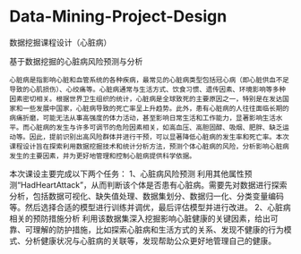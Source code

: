 # Data-Mining-Project-Design
数据挖掘课程设计（心脏病）

基于数据挖掘的心脏病风险预测与分析

    心脏病是指影响心脏和血管系统的各种疾病，最常见的心脏病类型包括冠心病（即心脏供血不足导致的心肌损伤）、心绞痛等。心脏病通常与生活方式、饮食习惯、遗传因素、环境影响等多种因素密切相关。根据世界卫生组织的统计，心脏病是全球致死的主要原因之一，特别是在发达国家和一些发展中国家，心脏病导致的死亡率呈上升趋势。此外，患有心脏病的人往往面临长期的病痛折磨，可能无法从事高强度的体力活动，甚至影响日常生活和工作能力，显著影响生活水平。而心脏病的发生与许多可调节的危险因素相关，如高血压、高胆固醇、吸烟、肥胖、缺乏运动等。因此，提前识别出高风险群体并进行干预，可以显著降低心脏病的发生率和死亡率。本次课程设计旨在探索利用数据挖掘技术和统计分析方法，预测个体心脏病的风险，分析影响心脏病发生的主要因素，并为更好地管理和控制心脏病提供科学依据。

本次课设主要完成以下两个任务：
1、心脏病风险预测
    利用其他属性预测“HadHeartAttack”，从而判断该个体是否患有心脏病。需要先对数据进行探索分析，包括数据可视化、缺失值处理、数据集划分、数据归一化、分类变量编码等。然后选择合适的模型进行训练并调优，最后评估模型并进行改进。
2、心脏病相关的预防措施分析
    利用该数据集深入挖掘影响心脏健康的关键因素，给出可靠、可理解的防护措施，比如探索心脏病和生活方式的关系、发现不健康的行为模式、分析健康状况与心脏病的关联等，发现帮助公众更好地管理自己的健康。
